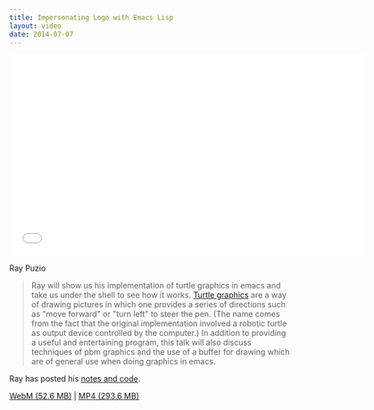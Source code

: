```yaml
---
title: Impersonating Logo with Emacs Lisp
layout: video
date: 2014-07-07
---
```


<iframe width="640" height="360" src="//www.youtube.com/embed/zzbEjmlIET0" frameborder="0" allowfullscreen></iframe>

Ray Puzio

> Ray will show us his implementation of turtle graphics in emacs and
> take us under the shell to see how it works. [Turtle graphics] are a
> way of drawing pictures in which one provides a series of directions
> such as "move forward" or "turn left" to steer the pen. (The name
> comes from the fact that the original implementation involved a
> robotic turtle as output device controlled by the computer.) In
> addition to providing a useful and entertaining program, this talk
> will also discuss techniques of pbm graphics and the use of a buffer
> for drawing which are of general use when doing graphics in emacs.

Ray has posted his [notes and code].

[WebM (52.6 MB)](https://s3-us-west-2.amazonaws.com/emacsnyc/videos/turtle-graphics-with-emacs-lisp.webm) |
[MP4 (293.6 MB)](https://s3-us-west-2.amazonaws.com/emacsnyc/videos/turtle-graphics-with-emacs-lisp.mp4)

[Turtle graphics]: https://en.wikipedia.org/wiki/Turtle_graphics
[notes and code]: http://emacsturtle.metameso.org
